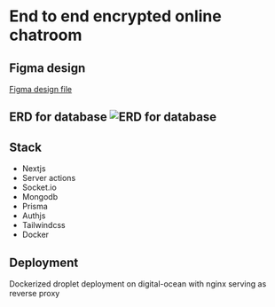 # End to end encrypted online chatroom

## Figma design

[Figma design file](https://www.figma.com/file/SRJNURuWgtipv03We5SQ6g/Chatter?type=design&node-id=0%3A1&mode=design&t=UV3QvOSJEOqpXckZ-1)

## ERD for database ![ERD for database](https://res.cloudinary.com/dqjfskfxu/image/upload/v1719846701/ERd.drawio_1_f9ofss.png)

## Stack

-   Nextjs
-   Server actions
-   Socket.io
-   Mongodb
-   Prisma
-   Authjs
-   Tailwindcss
-   Docker

## Deployment

Dockerized droplet deployment on digital-ocean with nginx serving as reverse proxy
